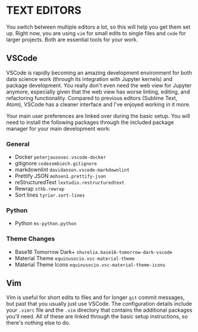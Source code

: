 
# TEXT EDITORS

You switch between multiple editors a lot, so this will help you get
them set up. Right now, you are using `vim` for small edits to single
files and `code` for larger projects. Both are essential tools for your
work.

## VSCode

VSCode is rapidly becoming an amazing development environment for both
data science work (through its integration with Jupyter kernels) and
package development. You really don't even need the web view for Jupyter
anymore, especially given that the web view has worse linting, editing,
and refactoring functionality. Compared to previous editors (Sublime
Text, Atom), VSCode has a cleaner interface and I've enjoyed working in
it more.

Your main user preferences are linked over during the basic setup. You
will need to install the following packages through the included package
manager for your main development work:

### General

- Docker `peterjausovec.vscode-docker`
- gitignore `codezombiech.gitignore`
- markdownlint `davidanson.vscode-markdownlint`
- Prettify JSON `mohsen1.prettify-json`
- reStructuredText `lextudio.restructuredtext`
- Rewrap `stkb.rewrap`
- Sort lines `tyriar.sort-lines`

### Python

- Python `ms-python.python`

### Theme Changes

- Base16 Tomorrow Dark+ `shurelia.base16-tomorrow-dark-vscode`
- Material Theme `equinusocio.vsc-material-theme`
- Material Theme Icons `equinusocio.vsc-material-theme-icons`


## Vim

Vim is useful for short edits to files and for longer `git` commit
messages, but past that you usually just use VSCode. The configuration
details include your `.vimrc` file and the `.vim` directory that
contains the additional packages you'll need. All of these are linked
through the basic setup instructions, so there's nothing else to do.
